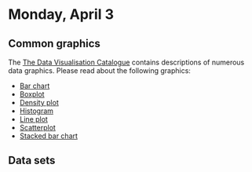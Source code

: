 Monday, April 3
================

Common graphics
---------------

The [The Data Visualisation Catalogue](http://www.datavizcatalogue.com/) contains descriptions of numerous data graphics. Please read about the following graphics:

-   [Bar chart](http://www.datavizcatalogue.com/methods/bar_chart.html)
-   [Boxplot](http://www.datavizcatalogue.com/methods/box_plot.html)
-   [Density plot](http://www.datavizcatalogue.com/methods/density_plot.html)
-   [Histogram](http://www.datavizcatalogue.com/methods/histogram.html)
-   [Line plot](http://www.datavizcatalogue.com/methods/line_graph.html)
-   [Scatterplot](http://www.datavizcatalogue.com/methods/scatterplot.html)
-   [Stacked bar chart](http://www.datavizcatalogue.com/methods/stacked_bar_graph.html)

Data sets
---------
